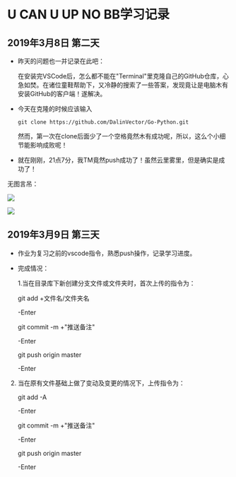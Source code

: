 # U CAN U UP NO BB学习记录
## 2019年3月8日 第二天
- 昨天的问题也一并记录在此吧：
    
    在安装完VSCode后，怎么都不能在"Terminal"里克隆自己的GitHub仓库，心急如焚。在诸位童鞋帮助下，又冷静的搜索了一些答案，发现竟让是电脑木有安装GitHub的客户端！遂解决。
- 今天在克隆的时候应该输入
    ```
    git clone https://github.com/DalinVector/Go-Python.git
    ```
    然而，第一次在clone后面少了一个空格竟然木有成功呢，所以，这么个小细节能影响成败呢！
- 就在刚刚，21点7分，我TM竟然push成功了！虽然云里雾里，但是确实是成功了！

无图言吊：

![](C:\Users\HUHU\Desktop\捕获.png)

![](C:\Users\HUHU\Desktop\捕获1.png)
## 2019年3月9日 第三天

- 作业为复习之前的vscode指令，熟悉push操作，记录学习进度。
- 完成情况：

    1.当在目录库下新创建分支文件或文件夹时，首次上传的指令为：

    git add +文件名/文件夹名

    -Enter

    git commit -m +"推送备注"

    -Enter

    git push origin master
    
    -Enter
2. 当在原有文件基础上做了变动及变更的情况下，上传指令为：


    git add -A

    -Enter

    git commit -m +"推送备注"

    -Enter

    git push origin master

    -Enter
